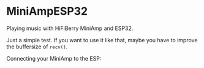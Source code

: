 # MiniAmpESP32
Playing music with HiFiBerry MiniAmp and ESP32.

Just a simple test. If you want to use it like that, maybe you have to improve the buffersize of `recv()`.

Connecting your MiniAmp to the ESP:


